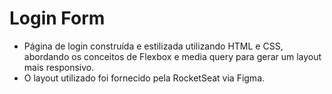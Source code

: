 # Login Form

- Página de login construída e estilizada utilizando HTML e CSS, abordando os conceitos de Flexbox e media query para gerar um layout mais responsivo.
- O layout utilizado foi fornecido pela RocketSeat via Figma.
